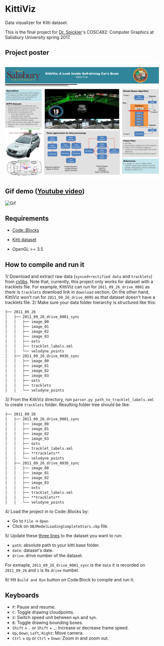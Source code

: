 # KittiViz
Data visualizer for Kitti dataset.

This is the final project for [Dr. Spickler](http://facultyfp.salisbury.edu/despickler/personal/index.html)'s COSC482: Computer Graphics at Salisbury University spring 2017.

## Project poster

![Poster](./assets/poster.png)

## Gif demo ([Youtube video](https://www.youtube.com/watch?v=mxfc5-9cF9o&feature=youtu.be))

![Gif](https://cloud.githubusercontent.com/assets/13736109/26754628/45aab0b4-484c-11e7-862b-77ad8d74ed2e.gif)

## Requirements

* [Code::Blocks](http://www.codeblocks.org/)

* [Kitti dataset](http://www.cvlibs.net/datasets/kitti/raw_data.php)

* OpenGL >= 3.5

## How to compile and run it

1/ Download and extract raw data (`synced+rectified data` and `tracklets`) from [cvlibs](http://www.cvlibs.net/datasets/kitti/raw_data.php). Note that, currently, this project only works for dataset with a tracklets file. For example, KittiViz can run for `2011_09_26_drive_0001` as there is `tracklets` download link in `download` section. On the other hand, KittiViz won't run for `2011_09_26_drive_0095` as that dataset doesn't have a tracklets file.
2/ Make sure your data folder hierarchy is structured like this:
```
├── 2011_09_26
│   ├── 2011_09_26_drive_0001_sync
│   │   ├── image_00
│   │   ├── image_01
│   │   ├── image_02
│   │   ├── image_03
│   │   ├── oxts
│   │   ├── tracklet_labels.xml
│   │   └── velodyne_points
│   ├── 2011_09_26_drive_0036_sync
│   │   ├── image_00
│   │   ├── image_01
│   │   ├── image_02
│   │   ├── image_03
│   │   ├── oxts
│   │   ├── tracklets
│   │   └── velodyne_points
```

3/ From the KittiViz directory, run `parser.py path_to_tracklet_labels.xml` to create `tracklets` folder. Resulting folder tree should be like:
```
├── 2011_09_26
│   ├── 2011_09_26_drive_0001_sync
│   │   ├── image_00
│   │   ├── image_01
│   │   ├── image_02
│   │   ├── image_03
│   │   ├── oxts
│   │   ├── tracklet_labels.xml
│   │   ├── **tracklets**
│   │   └── velodyne_points
│   ├── 2011_09_26_drive_0036_sync
│   │   ├── image_00
│   │   ├── image_01
│   │   ├── image_02
│   │   ├── image_03
│   │   ├── oxts
│   │   ├── tracklet_labels.xml
│   │   ├── **tracklets**
│   │   └── velodyne_points
```

4/ Load the project in to Code::Blocks by:
* Go to `File` -> `Open`
* Click on `OBJModelLoadingCompleteStars.cbp` file. 

5/ Update these [three lines](https://github.com/nghiattran/KittiViz/blob/b80a9c6c53019d1d1a358e468ec50c134cc1f72b/lib/loaders/DataLoader.h#L52) to the dataset you want to run:
* `path`: absolute path to your kitti base folder.
* `date`: dataset's date.
* `drive`: drive number of the dataset.

For exmaple, `2011_09_26_drive_0001_sync` is the `date` it is recorded on `2011_09_26` and `1` is its `drive` number.

6/ Hit `Build and Run` button on Code:Block to compile and run it.

## Keyboards

* `P`: Pause and resume.
* `C`: Toggle drawing cloudpoints.
* `X`: Switch speed unit between `mph` and `kph`.
* `B`: Toggle drawing bounding boxes.
* `Shift` + `.` or `Shift` + `,`: Increase or decrease frame speed.
* `Up`, `Down`, `Left`, `Right`: Move camera.
* `Ctrl` + `Up` or `Ctrl` + `Down`: Zoom in and zoom out.
